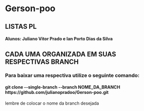 # Gerson-poo
## LISTAS PL <h4>Alunos: Juliano Vitor Prado e Ian Porto Dias da Silva</h4>

<h2>CADA UMA ORGANIZADA EM SUAS RESPECTIVAS BRANCH</h2>
<h3>Para baixar uma respectiva utilize o seguinte comando:</h3>
<h4>git clone --single-branch --branch NOME_DA_BRANCH https://github.com/julianopradoo/Gerson-poo.git
</h4>

lembre de colocar o nome da branch desejada

